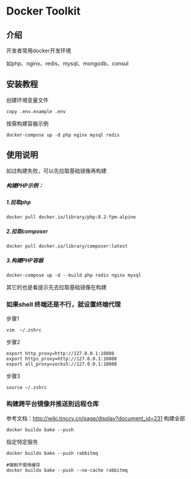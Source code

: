 # Docker Toolkit

## 介绍
开发者常用docker开发环境

如php、nginx、redis、mysql、mongodb、consul

## 安装教程

创建环境变量文件
```shell
copy .env.example .env
```
按需构建容器示例
```shell
docker-compose up -d php nginx mysql redis 
```

## 使用说明

如过构建失败，可以先拉取基础镜像再构建

##### 构建PHP示例：

##### 1.拉取php
```shell
docker pull docker.io/library/php:8.2-fpm-alpine
```
##### 2.拉取composer
```shell
docker pull docker.io/library/composer:latest
```
##### 3.构建PHP容器
```shell
docker-compose up -d --build php redis nginx mysql 
```
其它的也是看提示先去拉取基础镜像在构建

### 如果shell 终端还是不行，就设置终端代理
步骤1
```shell
vim  ~/.zshrc
```
步骤2
```shell
export http_proxy=http://127.0.0.1:10808
export https_proxy=http://127.0.0.1:10808
export all_proxy=socks5://127.0.0.1:10808
```
步骤3
```shell
source ~/.zshrc
```

### 构建跨平台镜像并推送到远程仓库
参考文档：http://wiki.tjnccy.cn/page/display?document_id=231
构建全部
```shell
docker buildx bake --push
```
指定特定服务
```shell
docker buildx bake --push rabbitmq

#强制不使用缓存
docker buildx bake --push --no-cache rabbitmq

```
